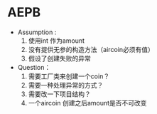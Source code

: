 # AEPB
* Assumption : 
  1. 使用int 作为amount
  2. 没有提供无参的构造方法（aircoin必须有值）
  3. 假设了创建失败的异常
* Question：
  1. 需要工厂类来创建一个coin？
  2. 需要一种处理异常的方式？
  3. 需要改一下项目结构？
  4. 一个aircoin 创建之后amount是否不可改变
